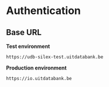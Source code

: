 ---
---

# Authentication

## Base URL

**Test environment**
```
https://udb-silex-test.uitdatabank.be
```

**Production environment**
```
https://io.uitdatabank.be
```
